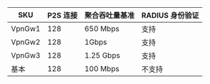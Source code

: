 | **SKU** | **P2S 连接**| **聚合吞吐量基准** | **RADIUS 身份验证** |
|---|---|---|---|
| VpnGw1 | 128 | 650 Mbps  | 支持     |
| VpnGw2 | 128 | 1Gbps     | 支持     |
| VpnGw3 | 128 | 1.25 Gbps | 支持     |
| 基本  | 128 | 100 Mbps  | 不支持 |